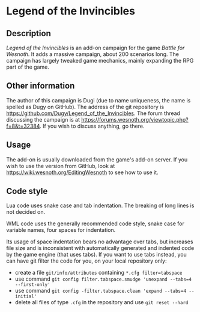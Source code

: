 Legend of the Invincibles
==============

Description
--------------
*Legend of the Invincibles* is an add-on campaign for the game *Battle for Wesnoth*. It adds a massive campaign, about 200 scenarios long. The campaign has largely tweaked game mechanics, mainly expanding the RPG part of the game.

Other information
--------------
The author of this campaign is Dugi (due to name uniqueness, the name is spelled as Dugy on GitHub). The address of the git repository is https://github.com/Dugy/Legend_of_the_Invincibles. The forum thread discussing the campaign is at https://forums.wesnoth.org/viewtopic.php?f=8&t=32384. If you wish to discuss anything, go there.

Usage
--------------
The add-on is usually downloaded from the game's add-on server. If you wish to use the version from GitHub, look at https://wiki.wesnoth.org/EditingWesnoth to see how to use it.

Code style
--------------
Lua code uses snake case and tab indentation. The breaking of long lines is not decided on.

WML code uses the generally recommended code style, snake case for variable names, four spaces for indentation.

Its usage of space indentation bears no advantage over tabs, but increases file size and is inconsistent with automatically generated and indented code by the game engine (that uses tabs). If you want to use tabs instead, you can have git filter the code for you, on your local repository only:

* create a file `git/info/attributes` containing `*.cfg filter=tabspace`
* use command `git config filter.tabspace.smudge 'unexpand --tabs=4 --first-only'`
* use command `git config -filter.tabspace.clean 'expand --tabs=4 --initial'`
* delete all files of type `.cfg` in the repository and use `git reset --hard`
